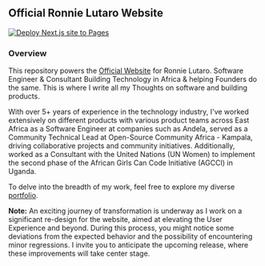 ## Official Ronnie Lutaro Website

[![Deploy Next.js site to Pages](https://github.com/ronnielutalo/ronnielutalo.github.io/actions/workflows/nextjs-deployment.yaml/badge.svg)](https://github.com/ronnielutaro/ronnielutaro.github.io/actions/workflows/nextjs-deployment.yaml)

### Overview

This repository powers the [Official Website](https://ronnielutalo.github.io) for Ronnie Lutaro. Software Engineer & Consultant Building Technology in Africa & helping Founders do the same. This is where I write all my Thoughts on software and building products.

With over 5+ years of experience in the technology industry, I've worked extensively on different products with various product teams across East Africa as a Software Engineer at companies such as Andela, served as a Community Technical Lead at Open-Source Community Africa - Kampala, driving collaborative projects and community initiatives. Additionally, worked as a Consultant with the United Nations (UN Women) to implement the second phase of the African Girls Can Code Initiative (AGCCI) in Uganda.

To delve into the breadth of my work, feel free to explore my diverse [portfolio](https://ronnielutaro.github.io/portfolio).

**Note:** An exciting journey of transformation is underway as I work on a significant re-design for the website, aimed at elevating the User Experience and beyond. During this process, you might notice some deviations from the expected behavior and the possibility of encountering minor regressions. I invite you to anticipate the upcoming release, where these improvements will take center stage.
